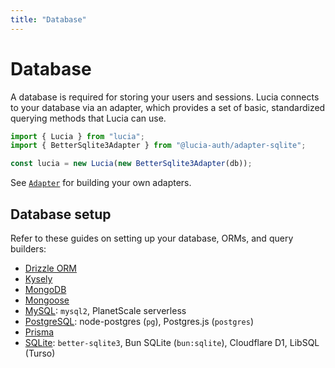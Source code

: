 ```yaml
---
title: "Database"
---
```


# Database

A database is required for storing your users and sessions. Lucia connects to your database via an adapter, which provides a set of basic, standardized querying methods that Lucia can use.

```ts
import { Lucia } from "lucia";
import { BetterSqlite3Adapter } from "@lucia-auth/adapter-sqlite";

const lucia = new Lucia(new BetterSqlite3Adapter(db));
```

See [`Adapter`](/reference/main/Adapter) for building your own adapters.

## Database setup

Refer to these guides on setting up your database, ORMs, and query builders:

- [Drizzle ORM](/database/drizzle)
- [Kysely](/database/kysely)
- [MongoDB](/database/mongodb)
- [Mongoose](/database/mongoose)
- [MySQL](/database/mysql): `mysql2`, PlanetScale serverless
- [PostgreSQL](/database/postgresql): node-postgres (`pg`), Postgres.js (`postgres`)
- [Prisma](/database/prisma)
- [SQLite](/database/sqlite): `better-sqlite3`, Bun SQLite (`bun:sqlite`), Cloudflare D1, LibSQL (Turso)
